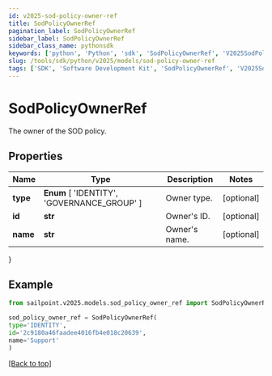 ```yaml
---
id: v2025-sod-policy-owner-ref
title: SodPolicyOwnerRef
pagination_label: SodPolicyOwnerRef
sidebar_label: SodPolicyOwnerRef
sidebar_class_name: pythonsdk
keywords: ['python', 'Python', 'sdk', 'SodPolicyOwnerRef', 'V2025SodPolicyOwnerRef'] 
slug: /tools/sdk/python/v2025/models/sod-policy-owner-ref
tags: ['SDK', 'Software Development Kit', 'SodPolicyOwnerRef', 'V2025SodPolicyOwnerRef']
---
```


# SodPolicyOwnerRef

The owner of the SOD policy.

## Properties

Name | Type | Description | Notes
------------ | ------------- | ------------- | -------------
**type** |  **Enum** [  'IDENTITY',    'GOVERNANCE_GROUP' ] | Owner type. | [optional] 
**id** | **str** | Owner's ID. | [optional] 
**name** | **str** | Owner's name. | [optional] 
}

## Example

```python
from sailpoint.v2025.models.sod_policy_owner_ref import SodPolicyOwnerRef

sod_policy_owner_ref = SodPolicyOwnerRef(
type='IDENTITY',
id='2c9180a46faadee4016fb4e018c20639',
name='Support'
)

```
[[Back to top]](#) 

